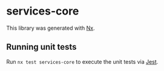 # services-core

This library was generated with [Nx](https://nx.dev).

## Running unit tests

Run `nx test services-core` to execute the unit tests via [Jest](https://jestjs.io).
